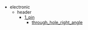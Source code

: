 * electronic
  * header
    * [1_pin](electronic/header/1_pin)
      * [through_hole_right_angle](electronic/header/1_pin/through_hole_right_angle)

